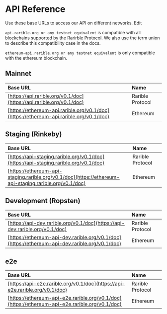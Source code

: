 # API Reference

Use these base URLs to access our API on different networks. Edit

`api.rarible.org or any testnet equivalent` is compatible with all blockchains  supported by the Rarirble Protocol. We also use the term union to describe this compatibility case in the docs. 

`ethereum-api.rarible.org or any testnet equivalent` is only compatible with the ethereum blockchain.

## Mainnet

| Base URL | Name |
| :--- | :--- |
| [https://api.rarible.org/v0.1/doc](https://api.rarible.org/v0.1/doc) | Rarible Protocol |
| [https://ethereum-api.rarible.org/v0.1/doc](https://ethereum-api.rarible.org/v0.1/doc) | Ethereum |

## Staging (Rinkeby)

| Base URL | Name |
| :--- | :--- |
| [https://api-staging.rarible.org/v0.1/doc](https://api-staging.rarible.org/v0.1/doc) | Rarible Protocol |
| [https://ethereum-api-staging.rarible.org/v0.1/doc](https://ethereum-api-staging.rarible.org/v0.1/doc) | Ethereum |

## Development (Ropsten)

| Base URL | Name |
| :--- | :--- |
| [https://api-dev.rarible.org/v0.1/doc](https://api-dev.rarible.org/v0.1/doc) | Rarible Protocol |
| [https://ethereum-api-dev.rarible.org/v0.1/doc](https://ethereum-api-dev.rarible.org/v0.1/doc) | Ethereum |

## e2e

| Base URL | Name |
| :--- | :--- |
| [https://api-e2e.rarible.org/v0.1/doc](https://api-e2e.rarible.org/v0.1/doc) | Rarible Protocol |
| [https://ethereum-api-e2e.rarible.org/v0.1/doc](https://ethereum-api-e2e.rarible.org/v0.1/doc) | Ethereum |
